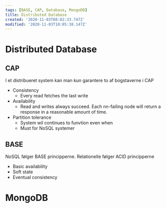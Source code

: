 ```yaml
---
tags: [BASE, CAP, Database, MongoDB]
title: Distributed Database
created: '2020-11-03T08:02:33.747Z'
modified: '2020-11-03T10:05:38.147Z'
---
```


# Distributed Database


## CAP 
I et distribueret system kan man kun garantere to af bogstaverne i CAP
- Consistency
  * Every read fetches the last write
- Availability
  * Read and writes always succeed. Each nn-failing node will return a response in a reasonable amount of time.
- Partition tolerance
  * System wil continues to funvtion even when 
  * Must for NoSQL systemer


## BASE
NoSQL følger BASE principperne.
Relationelle følger ACID principperne
- Basic availability
- Soft state
- Eventual consistency

# MongoDB

